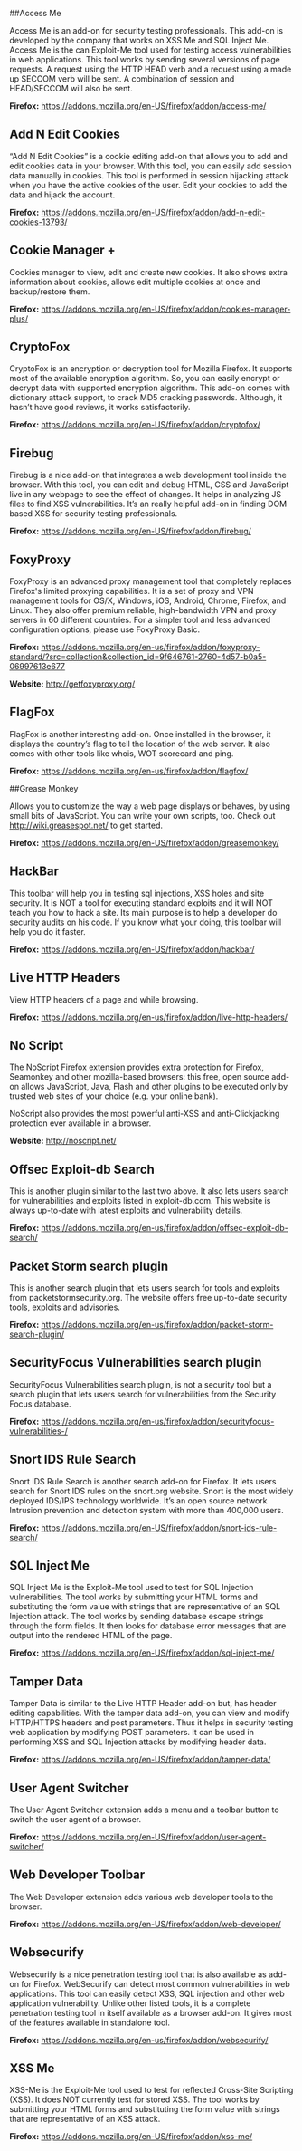 ##Access Me

Access Me is an add-on for security testing professionals. This add-on is developed by the company that works on XSS Me and SQL Inject Me. Access Me is the can Exploit-Me tool used for testing access vulnerabilities in web applications. This tool works by sending several versions of page requests. A request using the HTTP HEAD verb and a request using a made up SECCOM verb will be sent. A combination of session and HEAD/SECCOM will also be sent.

**Firefox:** https://addons.mozilla.org/en-US/firefox/addon/access-me/

## Add N Edit Cookies

“Add N Edit Cookies” is a cookie editing add-on that allows you to add and edit cookies data in your browser. With this tool, you can easily add session data manually in cookies. This tool is performed in session hijacking attack when you have the active cookies of the user. Edit your cookies to add the data and hijack the account.

**Firefox:** https://addons.mozilla.org/en-US/firefox/addon/add-n-edit-cookies-13793/

## Cookie Manager +

Cookies manager to view, edit and create new cookies. It also shows extra information about cookies, allows edit multiple cookies at once and backup/restore them.

**Firefox:** https://addons.mozilla.org/en-US/firefox/addon/cookies-manager-plus/

## CryptoFox
CryptoFox is an encryption or decryption tool for Mozilla Firefox. It supports most of the available encryption algorithm. So, you can easily encrypt or decrypt data with supported encryption algorithm. This add-on comes with dictionary attack support, to crack MD5 cracking passwords. Although, it hasn’t have good reviews, it works satisfactorily.

**Firefox:** https://addons.mozilla.org/en-US/firefox/addon/cryptofox/

## Firebug

Firebug is a nice add-on that integrates a web development tool inside the browser. With this tool, you can edit and debug HTML, CSS and JavaScript live in any webpage to see the effect of changes. It helps in analyzing JS files to find XSS vulnerabilities. It’s an really helpful add-on in finding DOM based XSS for security testing professionals.

**Firefox:** https://addons.mozilla.org/en-US/firefox/addon/firebug/

## FoxyProxy

FoxyProxy is an advanced proxy management tool that completely replaces Firefox's limited proxying capabilities. It is a set of proxy and VPN management tools for OS/X, Windows, iOS, Android, Chrome, Firefox, and Linux. They also offer premium reliable, high-bandwidth VPN and proxy servers in 60 different countries.  For a simpler tool and less advanced configuration options, please use FoxyProxy Basic. 

**Firefox:** https://addons.mozilla.org/en-us/firefox/addon/foxyproxy-standard/?src=collection&collection_id=9f646761-2760-4d57-b0a5-06997613e677

**Website:** http://getfoxyproxy.org/

## FlagFox

FlagFox is another interesting add-on. Once installed in the browser, it displays the country’s flag to tell the location of the web server. It also comes with other tools like whois, WOT scorecard and ping.

**Firefox:** https://addons.mozilla.org/en-us/firefox/addon/flagfox/

##Grease Monkey

Allows you to customize the way a web page displays or behaves, by using small bits of JavaScript. 
You can write your own scripts, too. Check out http://wiki.greasespot.net/ to get started.

**Firefox:** https://addons.mozilla.org/en-US/firefox/addon/greasemonkey/

## HackBar

This toolbar will help you in testing sql injections, XSS holes and site security. It is NOT a tool for executing standard exploits and it will NOT teach you how to hack a site. Its main purpose is to help a developer do security audits on his code. If you know what your doing, this toolbar will help you do it faster.

**Firefox:** https://addons.mozilla.org/en-US/firefox/addon/hackbar/

## Live HTTP Headers

View HTTP headers of a page and while browsing.

**Firefox:** https://addons.mozilla.org/en-us/firefox/addon/live-http-headers/

## No Script

The NoScript Firefox extension provides extra protection for Firefox, Seamonkey and other mozilla-based browsers: this free, open source add-on allows JavaScript, Java, Flash and other plugins to be executed only by trusted web sites of your choice (e.g. your online bank).

NoScript also provides the most powerful anti-XSS and anti-Clickjacking protection ever available in a browser.

**Website:** http://noscript.net/

## Offsec Exploit-db Search

This is another plugin similar to the last two above. It also lets users search for vulnerabilities and exploits listed in exploit-db.com. This website is always up-to-date with latest exploits and vulnerability details.

**Firefox:** https://addons.mozilla.org/en-us/firefox/addon/offsec-exploit-db-search/

## Packet Storm search plugin

This is another search plugin that lets users search for tools and exploits from packetstormsecurity.org. The website offers free up-to-date security tools, exploits and advisories.

**Firefox:** https://addons.mozilla.org/en-us/firefox/addon/packet-storm-search-plugin/

## SecurityFocus Vulnerabilities search plugin

SecurityFocus Vulnerabilities search plugin, is not a security tool but a search plugin that lets users search for vulnerabilities from the Security Focus database.

**Firefox:** https://addons.mozilla.org/en-us/firefox/addon/securityfocus-vulnerabilities-/

## Snort IDS Rule Search

Snort IDS Rule Search is another search add-on for Firefox. It lets users search for Snort IDS rules on the snort.org website. Snort is the most widely deployed IDS/IPS technology worldwide. It’s an open source network Intrusion prevention and detection system with more than 400,000 users.

**Firefox:** https://addons.mozilla.org/en-US/firefox/addon/snort-ids-rule-search/

## SQL Inject Me

SQL Inject Me is the Exploit-Me tool used to test for SQL Injection vulnerabilities.  The tool works by submitting your HTML forms and substituting the form value with strings that are representative of an SQL Injection attack.
The tool works by sending database escape strings through the form fields. It then looks for database error messages that are output into the rendered HTML of the page.

**Firefox:** https://addons.mozilla.org/en-US/firefox/addon/sql-inject-me/

## Tamper Data

Tamper Data is similar to the Live HTTP Header add-on but, has header editing capabilities. With the tamper data add-on, you can view and modify HTTP/HTTPS headers and post parameters. Thus it helps in security testing web application by modifying POST parameters. It can be used in performing XSS and SQL Injection attacks by modifying header data.

**Firefox:** https://addons.mozilla.org/en-US/firefox/addon/tamper-data/

## User Agent Switcher

The User Agent Switcher extension adds a menu and a toolbar button to switch the user agent of a browser.

**Firefox:** https://addons.mozilla.org/en-US/firefox/addon/user-agent-switcher/

## Web Developer Toolbar

The Web Developer extension adds various web developer tools to the browser.

**Firefox:** https://addons.mozilla.org/en-US/firefox/addon/web-developer/

## Websecurify

Websecurify is a nice penetration testing tool that is also available as add-on for Firefox. WebSecurify can detect most common vulnerabilities in web applications. This tool can easily detect XSS, SQL injection and other web application vulnerability. Unlike other listed tools, it is a complete penetration testing tool in itself available as a browser add-on. It gives most of the features available in standalone tool.

**Firefox:** https://addons.mozilla.org/en-us/firefox/addon/websecurify/

## XSS Me

XSS-Me is the Exploit-Me tool used to test for reflected Cross-Site Scripting (XSS). It does NOT currently test for stored XSS. The tool works by submitting your HTML forms and substituting the form value with strings that are representative of an XSS attack.

**Firefox:** https://addons.mozilla.org/en-US/firefox/addon/xss-me/